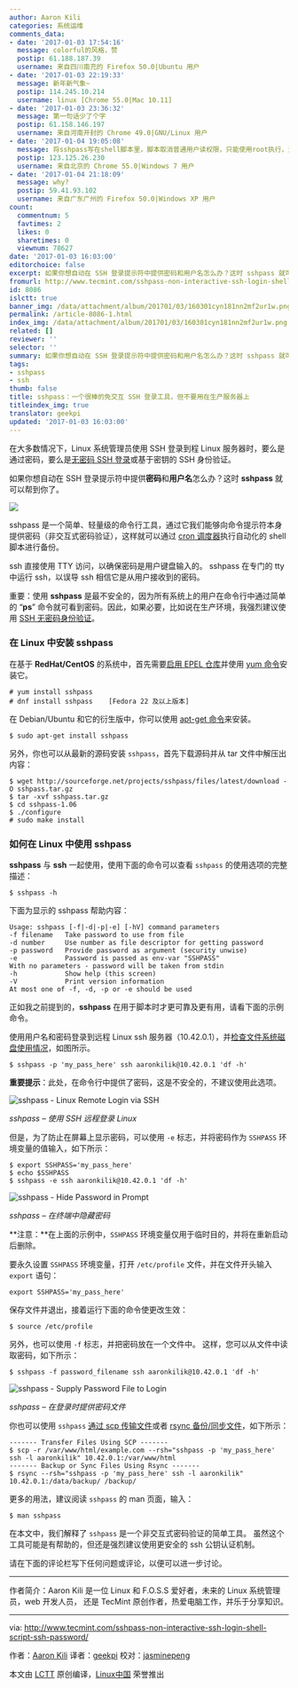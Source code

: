 ```yaml
---
author: Aaron Kili
categories: 系统运维
comments_data:
- date: '2017-01-03 17:54:16'
  message: colorful的风格，赞
  postip: 61.188.187.39
  username: 来自四川南充的 Firefox 50.0|Ubuntu 用户
- date: '2017-01-03 22:19:33'
  message: 新年新气象~
  postip: 114.245.10.214
  username: linux [Chrome 55.0|Mac 10.11]
- date: '2017-01-03 23:36:32'
  message: 第一句话少了个字
  postip: 61.158.146.197
  username: 来自河南开封的 Chrome 49.0|GNU/Linux 用户
- date: '2017-01-04 19:05:08'
  message: 将sshpass写在shell脚本里，脚本取消普通用户读权限，只能使用root执行，这样会好些
  postip: 123.125.26.230
  username: 来自北京的 Chrome 55.0|Windows 7 用户
- date: '2017-01-04 21:18:09'
  message: why?
  postip: 59.41.93.102
  username: 来自广东广州的 Firefox 50.0|Windows XP 用户
count:
  commentnum: 5
  favtimes: 2
  likes: 0
  sharetimes: 0
  viewnum: 78627
date: '2017-01-03 16:03:00'
editorchoice: false
excerpt: 如果你想自动在 SSH 登录提示符中提供密码和用户名怎么办？这时 sshpass 就可以帮到你了。
fromurl: http://www.tecmint.com/sshpass-non-interactive-ssh-login-shell-script-ssh-password/
id: 8086
islctt: true
banner_img: /data/attachment/album/201701/03/160301cyn181nn2mf2ur1w.png
permalink: /article-8086-1.html
index_img: /data/attachment/album/201701/03/160301cyn181nn2mf2ur1w.png.thumb.jpg
related: []
reviewer: ''
selector: ''
summary: 如果你想自动在 SSH 登录提示符中提供密码和用户名怎么办？这时 sshpass 就可以帮到你了。
tags:
- sshpass
- ssh
thumb: false
title: sshpass：一个很棒的免交互 SSH 登录工具，但不要用在生产服务器上
titleindex_img: true
translator: geekpi
updated: '2017-01-03 16:03:00'
---
```


在大多数情况下，Linux 系统管理员使用 SSH 登录到程 Linux 服务器时，要么是通过密码，要么是[无密码 SSH 登录](/article-6901-1.html)或基于密钥的 SSH 身份验证。


如果你想自动在 SSH 登录提示符中提供**密码**和**用户名**怎么办？这时 **sshpass** 就可以帮到你了。


![](/data/attachment/album/201701/03/160301cyn181nn2mf2ur1w.png)


sshpass 是一个简单、轻量级的命令行工具，通过它我们能够向命令提示符本身提供密码（非交互式密码验证），这样就可以通过 [cron 调度器](/article-7513-1.html)执行自动化的 shell 脚本进行备份。


ssh 直接使用 TTY 访问，以确保密码是用户键盘输入的。 sshpass 在专门的 tty 中运行 ssh，以误导 ssh 相信它是从用户接收到的密码。


重要：使用 **sshpass** 是最不安全的，因为所有系统上的用户在命令行中通过简单的 “**ps**” 命令就可看到密码。因此，如果必要，比如说在生产环境，我强烈建议使用 [SSH 无密码身份验证](/article-6901-1.html)。


### 在 Linux 中安装 sshpass


在基于 **RedHat/CentOS** 的系统中，首先需要[启用 EPEL 仓库](/article-2324-1.html)并使用 [yum 命令](/article-2272-1.html)安装它。



```
# yum install sshpass
# dnf install sshpass    [Fedora 22 及以上版本]

```

在 Debian/Ubuntu 和它的衍生版中，你可以使用 [apt-get 命令](/article-4933-1.html)来安装。



```
$ sudo apt-get install sshpass

```

另外，你也可以从最新的源码安装 `sshpass`，首先下载源码并从 tar 文件中解压出内容：



```
$ wget http://sourceforge.net/projects/sshpass/files/latest/download -O sshpass.tar.gz
$ tar -xvf sshpass.tar.gz
$ cd sshpass-1.06
$ ./configure
# sudo make install 

```

### 如何在 Linux 中使用 sshpass


**sshpass** 与 **ssh** 一起使用，使用下面的命令可以查看 `sshpass` 的使用选项的完整描述：



```
$ sshpass -h

```

下面为显示的 sshpass 帮助内容：



```
Usage: sshpass [-f|-d|-p|-e] [-hV] command parameters
-f filename   Take password to use from file
-d number     Use number as file descriptor for getting password
-p password   Provide password as argument (security unwise)
-e            Password is passed as env-var "SSHPASS"
With no parameters - password will be taken from stdin
-h            Show help (this screen)
-V            Print version information
At most one of -f, -d, -p or -e should be used

```

正如我之前提到的，**sshpass** 在用于脚本时才更可靠及更有用，请看下面的示例命令。


使用用户名和密码登录到远程 Linux ssh 服务器（10.42.0.1），并[检查文件系统磁盘使用情况](/article-6466-1.html)，如图所示。



```
$ sshpass -p 'my_pass_here' ssh aaronkilik@10.42.0.1 'df -h' 

```

**重要提示**：此处，在命令行中提供了密码，这是不安全的，不建议使用此选项。


![sshpass - Linux Remote Login via SSH](/data/attachment/album/201701/03/160315v5apy2anynznaj09.png)


*sshpass – 使用 SSH 远程登录 Linux*


但是，为了防止在屏幕上显示密码，可以使用 `-e` 标志，并将密码作为 `SSHPASS` 环境变量的值输入，如下所示：



```
$ export SSHPASS='my_pass_here'
$ echo $SSHPASS
$ sshpass -e ssh aaronkilik@10.42.0.1 'df -h' 

```

![sshpass - Hide Password in Prompt](/data/attachment/album/201701/03/160322gt60xp2pouvg27wp.png)


*sshpass – 在终端中隐藏密码*


**注意：**在上面的示例中，`SSHPASS` 环境变量仅用于临时目的，并将在重新启动后删除。


要永久设置 `SSHPASS` 环境变量，打开 `/etc/profile` 文件，并在文件开头输入 `export` 语句：



```
export SSHPASS='my_pass_here'

```

保存文件并退出，接着运行下面的命令使更改生效：



```
$ source /etc/profile 

```

另外，也可以使用 `-f` 标志，并把密码放在一个文件中。 这样，您可以从文件中读取密码，如下所示：



```
$ sshpass -f password_filename ssh aaronkilik@10.42.0.1 'df -h'

```

![sshpass - Supply Password File to Login](/data/attachment/album/201701/03/160323e1twv1r1jpjxoo1r.png)


*sshpass – 在登录时提供密码文件*


你也可以使用 `sshpass` [通过 scp 传输文件](/article-7456-1.html)或者 [rsync 备份/同步文件](/article-4503-1.html)，如下所示：



```
------- Transfer Files Using SCP ------- 
$ scp -r /var/www/html/example.com --rsh="sshpass -p 'my_pass_here' ssh -l aaronkilik" 10.42.0.1:/var/www/html
------- Backup or Sync Files Using Rsync -------
$ rsync --rsh="sshpass -p 'my_pass_here' ssh -l aaronkilik" 10.42.0.1:/data/backup/ /backup/

```

更多的用法，建议阅读 `sshpass` 的 man 页面，输入：



```
$ man sshpass

```

在本文中，我们解释了 `sshpass` 是一个非交互式密码验证的简单工具。 虽然这个工具可能是有帮助的，但还是强烈建议使用更安全的 ssh 公钥认证机制。


请在下面的评论栏写下任何问题或评论，以便可以进一步讨论。




---


作者简介：Aaron Kili 是一位 Linux 和 F.O.S.S 爱好者，未来的 Linux 系统管理员，web 开发人员， 还是 TecMint 原创作者，热爱电脑工作，并乐于分享知识。




---


via: <http://www.tecmint.com/sshpass-non-interactive-ssh-login-shell-script-ssh-password/>


作者：[Aaron Kili](http://www.tecmint.com/author/aaronkili/) 译者：[geekpi](https://github.com/geekpi) 校对：[jasminepeng](https://github.com/jasminepeng)


本文由 [LCTT](https://github.com/LCTT/TranslateProject) 原创编译，[Linux中国](https://linux.cn/) 荣誉推出
